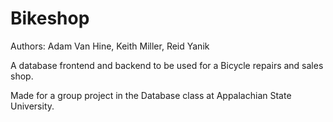 Bikeshop
========

Authors: Adam Van Hine, Keith Miller, Reid Yanik

A database frontend and backend to be used for a Bicycle repairs and sales shop.

Made for a group project in the Database class at Appalachian State University.
